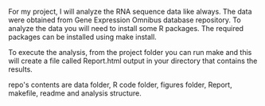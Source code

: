 For my project, I will analyze the RNA sequence data like always. The data were obtained from Gene Expression Omnibus database repository.
To analyze the data you will need to install some R packages. The required packages can be installed using make install.

To execute the analysis, from the project folder you can run make and this will create a file called Report.html output in your directory that contains the results.

repo's contents are data folder, R code folder, figures folder, Report, makefile, readme and analysis structure.
    
